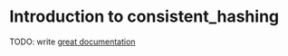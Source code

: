 # Introduction to consistent_hashing

TODO: write [great documentation](http://jacobian.org/writing/great-documentation/what-to-write/)
